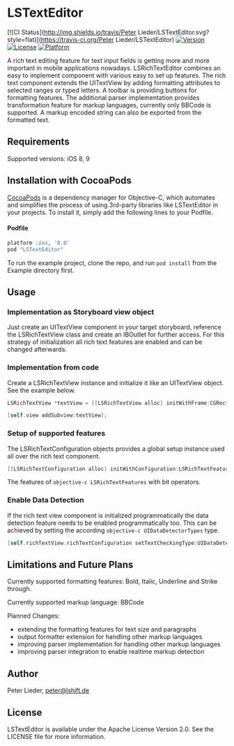 # LSTextEditor

[![CI Status](http://img.shields.io/travis/Peter Lieder/LSTextEditor.svg?style=flat)](https://travis-ci.org/Peter Lieder/LSTextEditor)
[![Version](https://img.shields.io/cocoapods/v/LSTextEditor.svg?style=flat)](http://cocoapods.org/pods/LSTextEditor)
[![License](https://img.shields.io/cocoapods/l/LSTextEditor.svg?style=flat)](http://cocoapods.org/pods/LSTextEditor)
[![Platform](https://img.shields.io/cocoapods/p/LSTextEditor.svg?style=flat)](http://cocoapods.org/pods/LSTextEditor)

A rich text editing feature for text input fields is getting more and more important in mobile applications nowadays. LSRichTextEditor combines an easy to implement component with various easy to set up features. The rich text component extends the UITextView by adding formatting attributes to selected ranges or typed letters. A toolbar is providing buttons for formatting features. The additional parser implementation provides transformation feature for markup languages, currently only BBCode is supported. A markup encoded string can also be exported from the formatted text.

## Requirements

Supported versions: iOS 8, 9


## Installation with CocoaPods

[CocoaPods](https://cocoapods.org/) is a dependency manager for Objective-C, which automates and simplifies the process of using 3rd-party libraries like LSTextEditor in your projects. To install it, simply add the following lines to your Podfile.

#### Podfile

```ruby
platform :ios, '8.0'
pod "LSTextEditor"
```
To run the example project, clone the repo, and run `pod install` from the Example directory first.

## Usage

### Implementation as Storyboard view object

Just create an UITextView component in your target storyboard, reference the LSRichTextView class and create an IBOutlet for further access. For this strategy of initialization all rich text features are enabled and can be changed afterwards.

### Implementation from code

Create a LSRichTextView instance and initialize it like an UITextView object. See the example below.

```objective-c
LSRichTextView *textView = [[LSRichTextView alloc] initWithFrame:CGRectMake(0, 0, 300, 200) andConfiguration:[[LSRichTextConfiguration alloc] initWithConfiguration:LSRichTextFeaturesAll]];

[self.view addSubview:textView];
```

### Setup of supported features

The LSRichTextConfiguration objects provides a global setup instance used all over the rich text component.

```objective-c
[[LSRichTextConfiguration alloc] initWithConfiguration:LSRichTextFeaturesAll]]
```
The features of ```objective-c LSRichTextFeatures``` with bit operators.

### Enable Data Detection

If the rich text view component is initialized programmatically the data detection feature needs to be enabled programmatically too. This can be achieved by setting the according ```objective-c UIDataDetectorTypes``` type.

```objective-c
[self.richTextView.richTextConfiguration setTextCheckingType:UIDataDetectorTypeLink];
```

## Limitations and Future Plans

Currently supported formatting features: Bold, Italic, Underline and Strike through.

Currently supported markup language: BBCode

Planned Changes:

* extending the formatting features for text size and paragraphs
* output formatter extension for handling other markup languages
* improving parser implementation for handling other markup languages
* improving parser integration to enable realtime markup detection

## Author

Peter Lieder, <peter@lshift.de>

## License

LSTextEditor is available under the Apache License Version 2.0. See the LICENSE file for more information.
